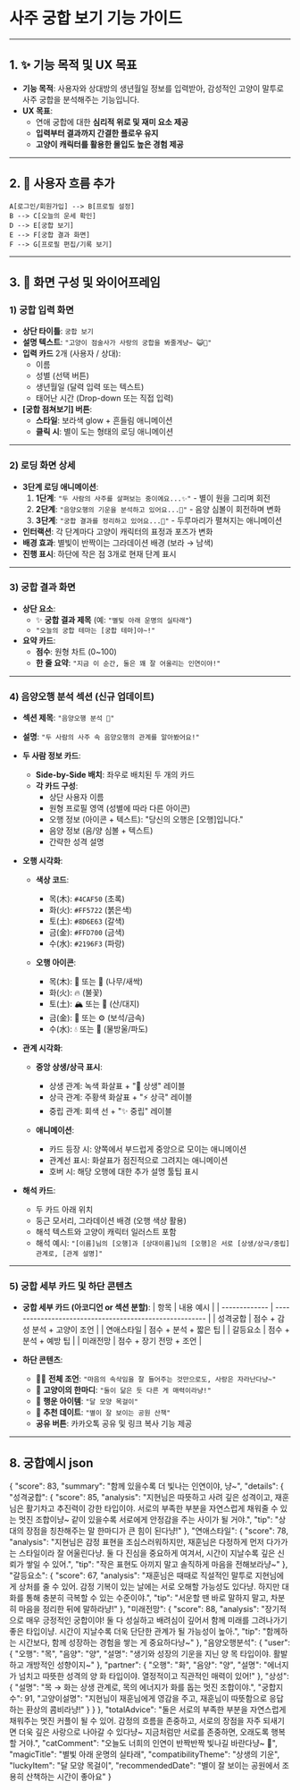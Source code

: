 # 사주 궁합 보기 기능 가이드

---

## 1. ✨ 기능 목적 및 UX 목표

- **기능 목적**:
  사용자와 상대방의 생년월일 정보를 입력받아, 감성적인 고양이 말투로 사주 궁합을 분석해주는 기능입니다.
- **UX 목표**:
  - 연애 궁합에 대한 **심리적 위로 및 재미 요소 제공**
  - **입력부터 결과까지 간결한 플로우 유지**
  - **고양이 캐릭터를 활용한 몰입도 높은 경험 제공**

---

## 2. 🧭 사용자 흐름 추가

```
A[로그인/회원가입] --> B[프로필 설정]
B --> C[오늘의 운세 확인]
D --> E[궁합 보기]
E --> F[궁합 결과 화면]
F --> G[프로필 편집/기록 보기]

```

---

## 3. 📐 화면 구성 및 와이어프레임

### 1) 궁합 입력 화면

- **상단 타이틀**: `궁합 보기`
- **설명 텍스트**:
  `"고양이 점술사가 사랑의 궁합을 봐줄게냥~ 😺💫"`
- **입력 카드** 2개 (사용자 / 상대):
  - 이름
  - 성별 (선택 버튼)
  - 생년월일 (달력 입력 또는 텍스트)
  - 태어난 시간 (Drop-down 또는 직접 입력)
- **[궁합 점쳐보기] 버튼**:
  - **스타일**: 보라색 glow + 흔들림 애니메이션
  - **클릭 시**: 별이 도는 형태의 로딩 애니메이션

---

### 2) 로딩 화면 상세

- **3단계 로딩 애니메이션**:
  1. **1단계**: `"두 사람의 사주를 살펴보는 중이에요...✨"` - 별이 원을 그리며 회전
  2. **2단계**: `"음양오행의 기운을 분석하고 있어요...🔮"` - 음양 심볼이 회전하며 변화
  3. **3단계**: `"궁합 결과를 정리하고 있어요...📜"` - 두루마리가 펼쳐지는 애니메이션
- **인터랙션**: 각 단계마다 고양이 캐릭터의 표정과 포즈가 변화
- **배경 효과**: 별빛이 반짝이는 그라데이션 배경 (보라 → 남색)
- **진행 표시**: 하단에 작은 점 3개로 현재 단계 표시

---

### 3) 궁합 결과 화면

- **상단 요소**:
  - ✨ **궁합 결과 제목** (예: `"별빛 아래 운명의 실타래"`)
  - `"오늘의 궁합 테마는 [궁합 테마]야~!"`
- **요약 카드**:
  - **점수**: 원형 차트 (0~100)
  - **한 줄 요약**: `"지금 이 순간, 둘은 꽤 잘 어울리는 인연이야!"`

---

### 4) 음양오행 분석 섹션 (신규 업데이트)

- **섹션 제목**: `"음양오행 분석 💫"`
- **설명**: `"두 사람의 사주 속 음양오행의 관계를 알아봤어요!"`

- **두 사람 정보 카드**:
  - **Side-by-Side 배치**: 좌우로 배치된 두 개의 카드
  - **각 카드 구성**:
    - 상단 사용자 이름
    - 원형 프로필 영역 (성별에 따라 다른 아이콘)
    - 오행 정보 (아이콘 + 텍스트): "당신의 오행은 [오행]입니다."
    - 음양 정보 (음/양 심볼 + 텍스트)
    - 간략한 성격 설명
- **오행 시각화**:

  - **색상 코드**:

    - 목(木): `#4CAF50` (초록)
    - 화(火): `#FF5722` (붉은색)
    - 토(土): `#8D6E63` (갈색)
    - 금(金): `#FFD700` (금색)
    - 수(水): `#2196F3` (파랑)

  - **오행 아이콘**:
    - 목(木): 🌳 또는 🌱 (나무/새싹)
    - 화(火): 🔥 (불꽃)
    - 토(土): 🏔️ 또는 🌋 (산/대지)
    - 금(金): 💎 또는 ⚙️ (보석/금속)
    - 수(水): 💧 또는 🌊 (물방울/파도)

- **관계 시각화**:

  - **중앙 상생/상극 표시**:

    - 상생 관계: 녹색 화살표 + "💫 상생" 레이블
    - 상극 관계: 주황색 화살표 + "⚡ 상극" 레이블
    - 중립 관계: 회색 선 + "✨ 중립" 레이블

  - **애니메이션**:
    - 카드 등장 시: 양쪽에서 부드럽게 중앙으로 모이는 애니메이션
    - 관계선 표시: 화살표가 점진적으로 그려지는 애니메이션
    - 호버 시: 해당 오행에 대한 추가 설명 툴팁 표시

- **해석 카드**:
  - 두 카드 아래 위치
  - 둥근 모서리, 그라데이션 배경 (오행 색상 활용)
  - 해석 텍스트와 고양이 캐릭터 일러스트 포함
  - 해석 예시: `"[이름]님의 [오행]과 [상대이름]님의 [오행]은 서로 [상생/상극/중립] 관계로, [관계 설명]"`

---

### 5) 궁합 세부 카드 및 하단 콘텐츠

- **궁합 세부 카드 (아코디언 or 섹션 분할)**:
  | 항목 | 내용 예시 |
  | ------------- | ------------------------------------------------------- |
  | 성격궁합 | 점수 + 감성 분석 + 고양이 조언 |
  | 연애스타일 | 점수 + 분석 + 짧은 팁 |
  | 갈등요소 | 점수 + 분석 + 예방 팁 |
  | 미래전망 | 점수 + 장기 전망 + 조언 |

- **하단 콘텐츠**:
  - 🧙‍♂️ **전체 조언**: `"마음의 속삭임을 잘 들어주는 것만으로도, 사랑은 자라난다냥~"`
  - 🐾 **고양이의 한마디**: `"둘이 닮은 듯 다른 게 매력이라냥!"`
  - 🎁 **행운 아이템**: `"달 모양 목걸이"`
  - 💑 **추천 데이트**: `"별이 잘 보이는 공원 산책"`
  - **공유 버튼**: 카카오톡 공유 및 링크 복사 기능 제공

---

## 8. 궁합예시 json

{
"score": 83,
"summary": "함께 있을수록 더 빛나는 인연이야, 냥~",
"details": {
"성격궁합": {
"score": 85,
"analysis": "지현님은 따뜻하고 사려 깊은 성격이고, 재훈님은 활기차고 추진력이 강한 타입이야. 서로의 부족한 부분을 자연스럽게 채워줄 수 있는 멋진 조합이냥~ 같이 있을수록 서로에게 안정감을 주는 사이가 될 거야.",
"tip": "상대의 장점을 칭찬해주는 말 한마디가 큰 힘이 된다냥!"
},
"연애스타일": {
"score": 78,
"analysis": "지현님은 감정 표현을 조심스러워하지만, 재훈님은 다정하게 먼저 다가가는 스타일이라 잘 어울린다냥. 둘 다 진심을 중요하게 여겨서, 시간이 지날수록 깊은 신뢰가 쌓일 수 있어.",
"tip": "작은 표현도 아끼지 말고 솔직하게 마음을 전해보라냥~"
},
"갈등요소": {
"score": 67,
"analysis": "재훈님은 때때로 직설적인 말투로 지현님에게 상처를 줄 수 있어. 감정 기복이 있는 날에는 서로 오해할 가능성도 있다냥. 하지만 대화를 통해 충분히 극복할 수 있는 수준이야.",
"tip": "서운할 땐 바로 말하지 말고, 차분히 마음을 정리한 뒤에 말하라냥!"
},
"미래전망": {
"score": 88,
"analysis": "장기적으로 매우 긍정적인 궁합이야! 둘 다 성실하고 배려심이 깊어서 함께 미래를 그려나가기 좋은 타입이냥. 시간이 지날수록 더욱 단단한 관계가 될 가능성이 높아.",
"tip": "함께하는 시간보다, 함께 성장하는 경험을 쌓는 게 중요하다냥~"
},
"음양오행분석": {
"user": {
"오행": "목",
"음양": "양",
"설명": "생기와 성장의 기운을 지닌 양 목 타입이야. 활발하고 개방적인 성향이지~"
},
"partner": {
"오행": "화",
"음양": "양",
"설명": "에너지가 넘치고 따뜻한 성격의 양 화 타입이야. 열정적이고 직관적인 매력이 있어!"
},
"상성": {
"설명": "목 → 화는 상생 관계로, 목의 에너지가 화를 돕는 멋진 조합이야.",
"궁합지수": 91,
"고양이설명": "지현님이 재훈님에게 영감을 주고, 재훈님이 따뜻함으로 응답하는 환상의 콤비라냥!"
}
}
},
"totalAdvice": "둘은 서로의 부족한 부분을 자연스럽게 채워주는 멋진 커플이 될 수 있어. 감정의 흐름을 존중하고, 서로의 장점을 자주 되새기면 더욱 깊은 사랑으로 나아갈 수 있다냥~ 지금처럼만 서로를 존중하면, 오래도록 행복할 거야.",
"catComment": "오늘도 너희의 인연이 반짝반짝 빛나길 바란다냥~ 🌟",
"magicTitle": "별빛 아래 운명의 실타래",
"compatibilityTheme": "상생의 기운",
"luckyItem": "달 모양 목걸이",
"recommendedDate": "별이 잘 보이는 공원에서 조용히 산책하는 시간이 좋아요"
}

